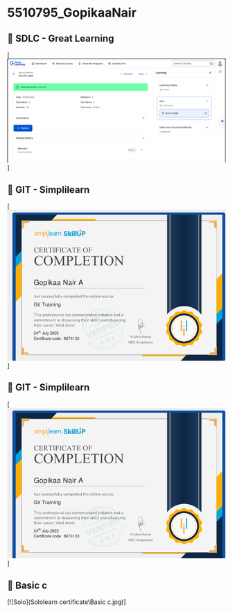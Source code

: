 # 5510795_GopikaaNair
## 📝 SDLC - Great Learning
[![SDLC Certificate](SDLC_learning/SDLC_Certificate.png)]

## 📝 GIT - Simplilearn
[![GIT Certificate](GIT_learning/GIT_certificate.png)]
## 📝 GIT - Simplilearn
[![Solo](GIT_learning/GIT_certificate.png)]
## 📝 Basic c
[![Solo](Sololearn certificate\Basic c.jpg)]
